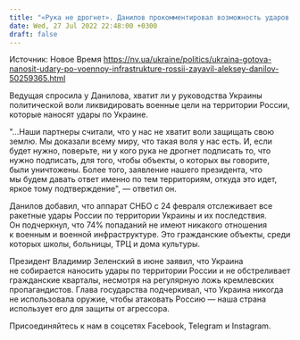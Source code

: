 ```yaml
---
title: "«Рука не дрогнет». Данилов прокомментировал возможность ударов по военным объектам в России"
date: Wed, 27 Jul 2022 22:48:00 +0300
draft: false
---
```

Источник: Новое Время https://nv.ua/ukraine/politics/ukraina-gotova-nanosit-udary-po-voennoy-infrastrukture-rossii-zayavil-aleksey-danilov-50259365.html


 Ведущая спросила у Данилова, хватит ли у руководства Украины политической воли ликвидировать военные цели на территории России, которые наносят удары по Украине.

"…Наши партнеры считали, что у нас не хватит воли защищать свою землю. Мы доказали всему миру, что такая воля у нас есть. И, если будет нужно, поверьте, ни у кого рука не дрогнет подписать то, что нужно подписать, для того, чтобы объекты, о которых вы говорите, были уничтожены. Более того, заявление нашего президента, что мы будем давать ответ именно по тем территориям, откуда это идет, яркое тому подтверждение", — ответил он.

Данилов добавил, что аппарат СНБО с 24 февраля отслеживает все ракетные удары России по территории Украины и их последствия. Он подчеркнул, что 74% попаданий не имеют никакого отношения к военным и военной инфраструктуре. Это гражданские объекты, среди которых школы, больницы, ТРЦ и дома культуры.

Президент Владимир Зеленский в июне заявил, что Украина не собирается наносить удары по территории России и не обстреливает гражданские кварталы, несмотря на регулярную ложь кремлевских пропагандистов. Глава государства подчеркивал, что Украина никогда не использовала оружие, чтобы атаковать Россию — наша страна использует его для защиты от агрессора.

Присоединяйтесь к нам в соцсетях Facebook, Telegram и Instagram.
